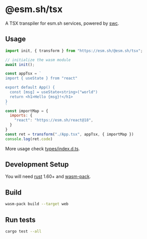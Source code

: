 # @esm.sh/tsx

A TSX transpiler for esm.sh services, powered by [swc](https://swc.rs).

## Usage

```js
import init, { transform } from "https://esm.sh/@esm.sh/tsx";

// initialize the wasm module
await init();

const appTsx = `
import { useState } from "react"

export default App() {
  const [msg] = useState<string>("world")
  return <h1>Hello {msg}!</h1>
}
`
const importMap = {
  imports: {
    "react": "https://esm.sh/react@18",
  }
}
const ret = transform("./App.tsx", appTsx, { importMap })
console.log(ret.code)
```

More usage check [types/index.d.ts](./types/index.d.ts).

## Development Setup

You will need [rust](https://www.rust-lang.org/tools/install) 1.60+ and
[wasm-pack](https://rustwasm.github.io/wasm-pack/installer/).

## Build

```bash
wasm-pack build --target web
```

## Run tests

```bash
cargo test --all
```
